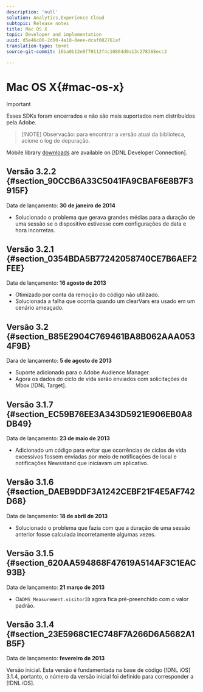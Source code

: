 ```yaml
---
description: 'null'
solution: Analytics,Experience Cloud
subtopic: Release notes
title: Mac OS X
topic: Developer and implementation
uuid: d5e46c86-2d00-4a18-8eee-dcaf082761af
translation-type: tm+mt
source-git-commit: 16ba0b12e0f70112f4c10804d0a13c278388ecc2

---
```



# Mac OS X{#mac-os-x}

>[!IMPORTANT]
>
>Esses SDKs foram encerrados e não são mais suportados nem distribuídos pela Adobe.

> [!NOTE] Observação: para encontrar a versão atual da biblioteca, acione o log de depuração.

Mobile library [downloads](https://marketing.adobe.com/developer/get-started/mobile/c-measuring-mobile-applications) are available on [!DNL Developer Connection].

## Versão 3.2.2 {#section_90CCB6A33C5041FA9CBAF6E8B7F3915F}

Data de lançamento: **30 de janeiro de 2014**

* Solucionado o problema que gerava grandes médias para a duração de uma sessão se o dispositivo estivesse com configurações de data e hora incorretas.

## Versão 3.2.1 {#section_0354BDA5B77242058740CE7B6AEF2FEE}

Data de lançamento: **16 agosto de 2013**

* Otimizado por conta da remoção do código não utilizado.
* Solucionada a falha que ocorria quando um clearVars era usado em um cenário ameaçado.

## Versão 3.2 {#section_B85E2904C769461BA8B062AAA0534F9B}

Dara de lançamento: **5 de agosto de 2013**

* Suporte adicionado para o Adobe Audience Manager.
* Agora os dados do ciclo de vida serão enviados com solicitações de Mbox [!DNL Target].

## Versão 3.1.7 {#section_EC59B76EE3A343D5921E906EB0A8DB49}

Data de lançamento: **23 de maio de 2013**

* Adicionado um código para evitar que ocorrências de ciclos de vida excessivos fossem enviadas por meio de notificações de local e notificações Newsstand que iniciavam um aplicativo.

## Versão 3.1.6 {#section_DAEB9DDF3A1242CEBF21F4E5AF742D68}

Data de lançamento: **18 de abril de 2013**

* Solucionado o problema que fazia com que a duração de uma sessão anterior fosse calculada incorretamente algumas vezes.

## Versão 3.1.5 {#section_620AA594868F47619A514AF3C1EAC93B}

Data de lançamento: **21 março de 2013**

* O`ADMS_Measurement.visitorID` agora fica pré-preenchido com o valor padrão.

## Versão 3.1.4 {#section_23E5968C1EC748F7A266D6A5682A1B5F}

Data de lançamento: **fevereiro de 2013**

Versão inicial. Esta versão é fundamentada na base de código [!DNL iOS] 3.1.4, portanto, o número da versão inicial foi definido para corresponder a [!DNL iOS].
